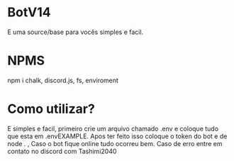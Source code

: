 # BotV14
E uma source/base para vocês simples e facil.

# NPMS
npm i chalk, discord.js, fs, enviroment

# Como utilizar?
E simples e facil, primeiro crie um arquivo chamado .env e coloque tudo que esta em .envEXAMPLE.
Apos ter feito isso coloque o token do bot e de node . , Caso o bot fique online tudo ocorreu bem.
Caso de erro entre em contato no discord com Tashimi2040

